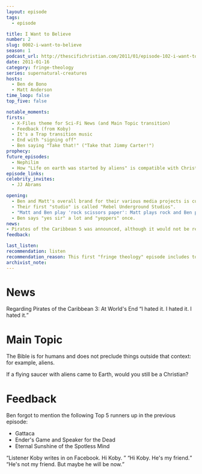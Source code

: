 ```yaml
---
layout: episode
tags:
  - episode

title: I Want to Believe
number: 2
slug: 0002-i-want-to-believe
season: 1
podcast_url: http://thescifichristian.com/2011/01/episode-102-i-want-to-believe/
date: 2011-01-16 
category: fringe-theology
series: supernatural-creatures
hosts:
  - Ben de Bono
  - Matt Anderson
time_loop: false
top_five: false

notable_moments:
firsts: 
  - X-Files theme for Sci-Fi News (and Main Topic transition)
  - Feedback (from Koby)
  - It's a Trap transition music
  - End with "signing off" 
  - Ben saying "Take that!" ("Take that Jimmy Carter!")
prophecy: 
future_episodes: 
  - Nephilim
  - How "Life on earth was started by aliens" is compatible with Christianity
episode_links: 
celebrity_invites:
  - JJ Abrams

opening:
  - Ben and Matt's overall brand for their various media projects is currently The Rebel Underground.
  - Their first "studio" is called "Rebel Underground Studios".
  - "Matt and Ben play 'rock scissors paper': Matt plays rock and Ben plays scissors."
  - Ben says "yes sir" a lot and "yeppers" once.
news: 
- Pirates of the Caribbean 5 was announced, although it would not be released until 2017.
feedback: 

last_listen: 
recommendation: listen
recommendation_reason: This first "fringe theology" episode includes topics that will be major themes of the podcast, such as the scope of the Bible and what is compatible with Christianity.
archivist_note: 
---
```

# News
<span class="quote-context">Regarding Pirates of the Caribbean 3: At World's End</span>
<q class="ben">I hated it. I hated it. I hated it.</q>

# Main Topic

The Bible is for humans and does not preclude things outside that context: for example, aliens.

If a flying saucer with aliens came to Earth, would you still be a Christian?

# Feedback
Ben forgot to mention the following Top 5 runners up in the previous episode: 
- Gattaca
- Ender's Game and Speaker for the Dead
- Eternal Sunshine of the Spotless Mind

<div class="quote">
<q class="ben">Listener Koby writes in on Facebook. Hi Koby. </q>
<q class="matt">Hi Koby. He's my friend.</q>
<q class="ben">He's not my friend. But maybe he will be now.</q>
</div>